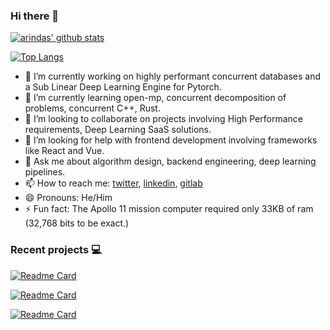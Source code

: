 ### Hi there 👋

[![arindas' github stats](https://github-readme-stats.vercel.app/api?username=arindas&include_all_commits=true&show_icons=true&hide_title=true&hide_border=true&theme=dark)](https://github.com/arindas)

[![Top Langs](https://github-readme-stats.vercel.app/api/top-langs/?username=arindas&langs_count=10&layout=compact&theme=dark&hide_border=true)](https://github.com/arindas)


<!--
**arindas/arindas** is a ✨ _special_ ✨ repository because its `README.md` (this file) appears on your GitHub profile.

Here are some ideas to get you started:
-->

- 🔭 I’m currently working on highly performant concurrent databases and a Sub Linear Deep Learning Engine for Pytorch.
- 🌱 I’m currently learning open-mp, concurrent decomposition of problems, concurrent C++, Rust.
- 👯 I’m looking to collaborate on projects involving High Performance requirements, Deep Learning SaaS solutions.
- 🤔 I’m looking for help with frontend development involving frameworks like React and Vue.
- 💬 Ask me about algorithm design, backend engineering, deep learning pipelines.
- 📫 How to reach me: [twitter](twitter.com/arind_das), [linkedin](www.linkedin.com/in/arind-das), [gitlab](https://gitlab.com/dasarindam.mails)
- 😄 Pronouns: He/Him
- ⚡ Fun fact: The Apollo 11 mission computer required only 33KB of ram (32,768 bits to be exact.)


### Recent projects :computer:
[![Readme Card](https://github-readme-stats.vercel.app/api/pin/?username=arindas&repo=bheap&theme=dark&hide_border=true)](https://github.com/arindas/bheap)

[![Readme Card](https://github-readme-stats.vercel.app/api/pin/?username=arindas&repo=riakv&theme=dark&hide_border=true)](https://github.com/arindas/riakv)

[![Readme Card](https://github-readme-stats.vercel.app/api/pin/?username=arindas&repo=remote-typist&theme=dark&hide_border=true)](https://github.com/arindas/remote-typist)
